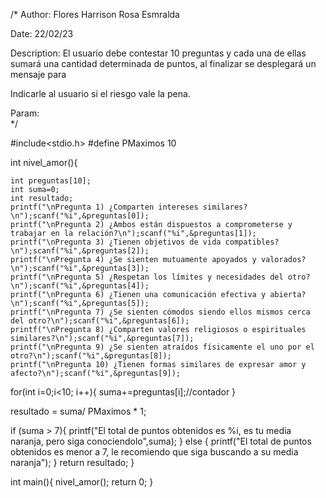 /*
Author: Flores Harrison Rosa Esmralda

Date: 22/02/23

Description: El usuario debe contestar 10 preguntas y cada una de ellas sumará una cantidad determinada de puntos, al finalizar se desplegará un mensaje para 

Indicarle al usuario si el riesgo vale la pena.

Param: <Respuestas>  
*/
    
#include<stdio.h>
#define PMaximos 10

int  nivel_amor(){
    
    int preguntas[10]; 
    int suma=0;
    int resultado;
    printf("\nPregunta 1) ¿Comparten intereses similares?\n");scanf("%i",&preguntas[0]);
    printf("\nPregunta 2) ¿Ambos están dispuestos a comprometerse y trabajar en la relación?\n");scanf("%i",&preguntas[1]);
    printf("\nPregunta 3) ¿Tienen objetivos de vida compatibles?\n");scanf("%i",&preguntas[2]);
    printf("\nPregunta 4) ¿Se sienten mutuamente apoyados y valorados?\n");scanf("%i",&preguntas[3]);
    printf("\nPregunta 5) ¿Respetan los límites y necesidades del otro?\n");scanf("%i",&preguntas[4]);
    printf("\nPregunta 6) ¿Tienen una comunicación efectiva y abierta?\n");scanf("%i",&preguntas[5]);
    printf("\nPregunta 7) ¿Se sienten cómodos siendo ellos mismos cerca del otro?\n");scanf("%i",&preguntas[6]);
    printf("\nPregunta 8) ¿Comparten valores religiosos o espirituales similares?\n");scanf("%i",&preguntas[7]);
    printf("\nPregunta 9) ¿Se sienten atraídos físicamente el uno por el otro?\n");scanf("%i",&preguntas[8]);
    printf("\nPregunta 10) ¿Tienen formas similares de expresar amor y afecto?\n");scanf("%i",&preguntas[9]);

   for(int i=0;i<10; i++){
        suma+=preguntas[i];//contador
    }
   
   resultado = suma/ PMaximos * 1;
   
   if (suma > 7){
    printf("El total de puntos obtenidos es %i, es tu media naranja, pero siga conociendolo",suma); 
   }
   else {
    printf("El total de puntos obtenidos es menor a 7, le recomiendo que siga buscando a su media naranja");
   }
    return resultado;
}

int main(){
    nivel_amor();
    return 0;
}
